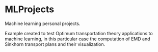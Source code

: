 # MLProjects
Machine learning personal projects.

Example created to test Optimum transportation theory applications to machine learning, in this particular case the computation of EMD and Sinkhorn transport plans and their visualization.

